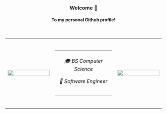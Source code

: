 <div align="center">
    <div align="center">
        <h3> Welcome 👋 </h3>
        <h4> To my personal Github profile! </h4>
    </div>
</div>
<br>

<table align="center">
  <tr>
    <td align="left" width="30%">
      <img src="https://github.com/user-attachments/assets/0258984e-49f9-4bd8-aa8f-196c571128b4" width="100%">
    </td>
    <td align="center" width="40%">
      <br>
      <hr>
      <h6>🎓 BS Computer Science<br><br>💼 Software Engineer</h6>
      <hr>
      <br>
    </td>
    <td align="right" width="30%">
      <img src="https://github.com/user-attachments/assets/0258984e-49f9-4bd8-aa8f-196c571128b4" width="100%">
    </td>
  </tr>
</table>
